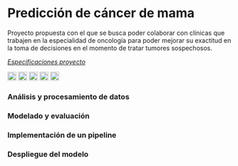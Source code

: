 # Predicción de cáncer de mama

Proyecto propuesta con el que se busca poder colaborar con clínicas que trabajen en la especialidad de oncología para poder mejorar su exactitud en la toma de decisiones en el momento de tratar tumores sospechosos. 

<a href = "https://github.com/DaColcha/breast-cancer-prediction/blob/main/docs/Proyect-Spec.md"> *Especificaciones proyecto* </a> 

 <img src="https://img.shields.io/badge/Python-FFD43B?style=for-the-badge&logo=python&logoColor=blue" height=20px> <img src="https://img.shields.io/badge/Kaggle-20BEFF?style=for-the-badge&logo=Kaggle&logoColor=white" height=20px> <img src="https://img.shields.io/badge/Keras-FF0000?style=for-the-badge&logo=keras&logoColor=white" height=20px> <img src="https://img.shields.io/badge/Pandas-2C2D72?style=for-the-badge&logo=pandas&logoColor=white" height=20px> <img src="https://img.shields.io/badge/scikit_learn-F7931E?style=for-the-badge&logo=scikit-learn&logoColor=white" height=20px>


### Análisis y procesamiento de datos

### Modelado y evaluación 

### Implementación de un pipeline

### Despliegue del modelo

